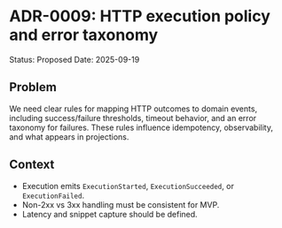 # ADR-0009: HTTP execution policy and error taxonomy

Status: Proposed
Date: 2025-09-19

## Problem

We need clear rules for mapping HTTP outcomes to domain events, including success/failure thresholds, timeout behavior, and an error taxonomy for failures. These rules influence idempotency, observability, and what appears in projections.

## Context

- Execution emits `ExecutionStarted`, `ExecutionSucceeded`, or `ExecutionFailed`.
- Non-2xx vs 3xx handling must be consistent for MVP.
- Latency and snippet capture should be defined.
